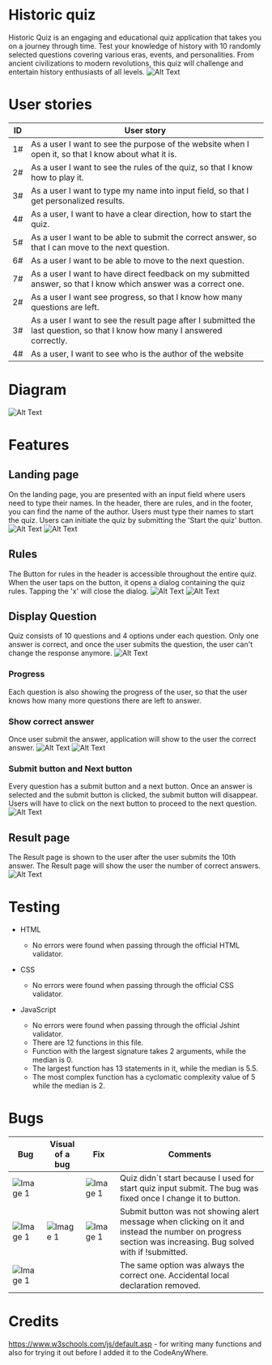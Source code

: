 # Historic quiz
Historic Quiz is an engaging and educational quiz application that takes you on a journey through time. Test your knowledge of history with 10 randomly selected questions covering various eras, events, and personalities. From ancient civilizations to modern revolutions, this quiz will challenge and entertain history enthusiasts of all levels.
![Alt Text](Documentation/responsivelayout.png)
# User stories
| ID | User story |
| ---------------- | ---------------- | 
| 1# | As a user I want to see the purpose of the website when I open it, so that I know about what it is. |
| 2# | As a user I want to see the rules of the quiz, so that I know how to play it. |
| 3# | As a user I want to type my name into input field, so that I get personalized results. | 
| 4# | As a user, I want to have a clear direction, how to start the quiz. |
| 5# | As a user I want to be able to submit the correct answer, so that I can move to the next question. |
| 6# | As a user I want to be able to move to the next question. |
| 7# | As a user I want to have direct feedback on my submitted answer, so that I know which answer was a correct one. |
| 2# | As a user I want see progress, so that I know how many questions are left. |
| 3# | As a user I want to see the result page after I submitted the last question, so that I know how many I answered correctly.| 
| 4# | As a user, I want to see who is the author of the website |
# Diagram
![Alt Text](Documentation/diagram.png)
# Features
## Landing page
On the landing page, you are presented with an input field where users need to type their names. In the header, there are rules, and in the footer, you can find the name of the author. Users must type their names to start the quiz. Users can initiate the quiz by submitting the 'Start the quiz' button.
![Alt Text](Documentation/typename.png)
![Alt Text](Documentation/requiredname.png)
## Rules
The Button for rules in the header is accessible throughout the entire quiz. When the user taps on the button, it opens a dialog containing the quiz rules. Tapping the 'x' will close the dialog.
![Alt Text](Documentation/rules-button.png)
![Alt Text](Documentation/rules.png)
## Display Question
Quiz consists of 10 questions and 4 options under each question. Only one answer is correct, and once the user submits the question, the user can't change the response anymore.
![Alt Text](Documentation/displayquestion.png)
### Progress
Each question is also showing the progress of the user, so that the user knows how many more questions there are left to answer.
### Show correct answer
Once user submit the answer, application will show to the user the correct answer.
![Alt Text](Documentation/showthecorrect.png)
![Alt Text](Documentation/showwrong.png)
### Submit button and Next button
Every question has a submit button and a next button. Once an answer is selected and the submit button is clicked, the submit button will disappear. Users will have to click on the next button to proceed to the next question.
![Alt Text](Documentation/nosubmittedanswer.png)
## Result page
The Result page is shown to the user after the user submits the 10th answer. The Result page will show the user the number of correct answers.
![Alt Text](Documentation/resultpage.png)
# Testing
- HTML
  - No errors were found when passing through the official HTML validator.

- CSS
  - No errors were found when passing through the official CSS validator.

- JavaScript
  - No errors were found when passing through the official Jshint validator.
  - There are 12 functions in this file.
  - Function with the largest signature takes 2 arguments, while the median is 0.
  - The largest function has 13 statements in it, while the median is 5.5.
  - The most complex function has a cyclomatic complexity value of 5 while the median is 2.

# Bugs
| Bug | Visual of a bug | Fix | Comments |
| ---------------- | ---------------- | ---------------- |  ---------------- |
| ![Image 1](Documentation/bug1a.png)  |   | ![Image 1](Documentation/fix1a.png)  | Quiz didn´t start because I used for start quiz input submit. The bug was fixed once I change it to button. |
| ![Image 1](Documentation/bug1b.png)  | ![Image 1](Documentation/screen1b.png)  | ![Image 1](Documentation/fix1b.png)   | Submit button was not showing alert message when clicking on it and instead the number on progress section was increasing. Bug solved with if !submitted. |
| ![Image 1](Documentation/bug1c.png)  |   |   | The same option was always the correct one. Accidental local declaration removed. |
# Credits
https://www.w3schools.com/js/default.asp - for writing many functions and also for trying it out before I added it to the CodeAnyWhere. 
